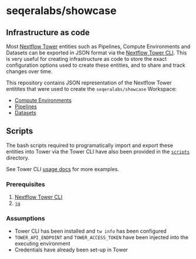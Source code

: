 # seqeralabs/showcase

## Infrastructure as code

Most [Nextflow Tower](https://cloud.tower.nf/) entities such as Pipelines, Compute Environments and Datasets can be exported in JSON format via the [Nextflow Tower CLI](https://github.com/seqeralabs/tower-cli#nextflow-tower-cli). This is very useful for creating infrastructure as code to store the exact configuration options used to create these entities, and to share and track changes over time.

This repository contains JSON representation of the Nextflow Tower entitites that were used to create the `seqeralabs/showcase` Workspace:
- [Compute Environments](compute-envs)
- [Pipelines](pipelines)
- [Datasets](datasets)

## Scripts

The bash scripts required to programatically import and export these entities into Tower via the Tower CLI have also been provided in the [`scripts`](scripts) directory. 

See Tower CLI [usage docs](https://github.com/seqeralabs/tower-cli/blob/master/USAGE.md#usage-examples) for more examples.

### Prerequisites

1. [Nextflow Tower CLI](https://github.com/seqeralabs/tower-cli#1-installation)
2. [`jq`](https://stedolan.github.io/jq/)

### Assumptions

- Tower CLI has been installed and `tw info` has been configured
- `TOWER_API_ENDPOINT` and `TOWER_ACCESS_TOKEN` have been injected into the executing environment
- Credentials have already been set-up in Tower